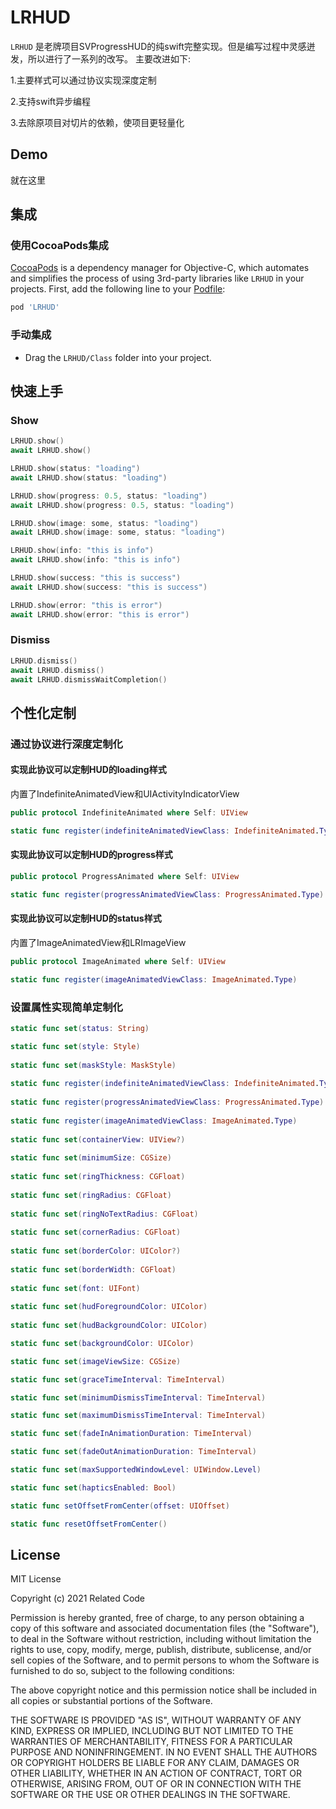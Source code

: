 # LRHUD

`LRHUD` 是老牌项目SVProgressHUD的纯swift完整实现。但是编写过程中灵感迸发，所以进行了一系列的改写。
主要改进如下:

1.主要样式可以通过协议实现深度定制

2.支持swift异步编程

3.去除原项目对切片的依赖，使项目更轻量化

## Demo		

就在这里

## 集成

### 使用CocoaPods集成

[CocoaPods](http://cocoapods.org) is a dependency manager for Objective-C, which automates and simplifies the process of using 3rd-party libraries like `LRHUD` in your projects. First, add the following line to your [Podfile](http://guides.cocoapods.org/using/using-cocoapods.html):

```ruby
pod 'LRHUD'
```
### 手动集成

* Drag the `LRHUD/Class` folder into your project.

## 快速上手

### Show
```swift
LRHUD.show()
await LRHUD.show()
```
```swift
LRHUD.show(status: "loading")
await LRHUD.show(status: "loading")
```
```swift
LRHUD.show(progress: 0.5, status: "loading")
await LRHUD.show(progress: 0.5, status: "loading")
```
```swift
LRHUD.show(image: some, status: "loading")
await LRHUD.show(image: some, status: "loading")
```
```swift
LRHUD.show(info: "this is info")
await LRHUD.show(info: "this is info")
```
```swift
LRHUD.show(success: "this is success")
await LRHUD.show(success: "this is success")
```
```swift
LRHUD.show(error: "this is error")
await LRHUD.show(error: "this is error")
```

### Dismiss
```swift
LRHUD.dismiss()
await LRHUD.dismiss()
await LRHUD.dismissWaitCompletion()
```

## 个性化定制

### 通过协议进行深度定制化

#### 实现此协议可以定制HUD的loading样式
内置了IndefiniteAnimatedView和UIActivityIndicatorView
```swift
public protocol IndefiniteAnimated where Self: UIView 

static func register(indefiniteAnimatedViewClass: IndefiniteAnimated.Type)
```

#### 实现此协议可以定制HUD的progress样式
```swift
public protocol ProgressAnimated where Self: UIView 

static func register(progressAnimatedViewClass: ProgressAnimated.Type)
```

#### 实现此协议可以定制HUD的status样式
内置了ImageAnimatedView和LRImageView

```swift
public protocol ImageAnimated where Self: UIView 

static func register(imageAnimatedViewClass: ImageAnimated.Type)
```

### 设置属性实现简单定制化
```swift
static func set(status: String) 

static func set(style: Style)
	
static func set(maskStyle: MaskStyle)
	
static func register(indefiniteAnimatedViewClass: IndefiniteAnimated.Type)
	
static func register(progressAnimatedViewClass: ProgressAnimated.Type)
	
static func register(imageAnimatedViewClass: ImageAnimated.Type)
	
static func set(containerView: UIView?)
	
static func set(minimumSize: CGSize)
	
static func set(ringThickness: CGFloat)
	
static func set(ringRadius: CGFloat)
	
static func set(ringNoTextRadius: CGFloat)
	
static func set(cornerRadius: CGFloat)
	
static func set(borderColor: UIColor?)
	
static func set(borderWidth: CGFloat) 
	
static func set(font: UIFont)
	
static func set(hudForegroundColor: UIColor)
	
static func set(hudBackgroundColor: UIColor)

static func set(backgroundColor: UIColor)

static func set(imageViewSize: CGSize)

static func set(graceTimeInterval: TimeInterval)

static func set(minimumDismissTimeInterval: TimeInterval)

static func set(maximumDismissTimeInterval: TimeInterval) 

static func set(fadeInAnimationDuration: TimeInterval) 

static func set(fadeOutAnimationDuration: TimeInterval)

static func set(maxSupportedWindowLevel: UIWindow.Level) 

static func set(hapticsEnabled: Bool)

static func setOffsetFromCenter(offset: UIOffset) 

static func resetOffsetFromCenter() 
```

## License

MIT License

Copyright (c) 2021 Related Code

Permission is hereby granted, free of charge, to any person obtaining a copy
of this software and associated documentation files (the "Software"), to deal
in the Software without restriction, including without limitation the rights
to use, copy, modify, merge, publish, distribute, sublicense, and/or sell
copies of the Software, and to permit persons to whom the Software is
furnished to do so, subject to the following conditions:

The above copyright notice and this permission notice shall be included in all
copies or substantial portions of the Software.

THE SOFTWARE IS PROVIDED "AS IS", WITHOUT WARRANTY OF ANY KIND, EXPRESS OR
IMPLIED, INCLUDING BUT NOT LIMITED TO THE WARRANTIES OF MERCHANTABILITY,
FITNESS FOR A PARTICULAR PURPOSE AND NONINFRINGEMENT. IN NO EVENT SHALL THE
AUTHORS OR COPYRIGHT HOLDERS BE LIABLE FOR ANY CLAIM, DAMAGES OR OTHER
LIABILITY, WHETHER IN AN ACTION OF CONTRACT, TORT OR OTHERWISE, ARISING FROM,
OUT OF OR IN CONNECTION WITH THE SOFTWARE OR THE USE OR OTHER DEALINGS IN THE
SOFTWARE.

